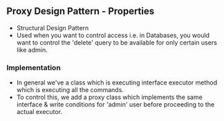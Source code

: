 ## Proxy Design Pattern - Properties

- Structural Design Pattern
- Used when you want to control access i.e. in Databases, you would want to control the 'delete' query to be available for only certain users like admin.

### Implementation

- In general we've a class which is executing interface executor method which is executing all the commands.
- To control this, we add a proxy class which implements the same interface & write conditions  for 'admin' user before proceeding to the actual executor.